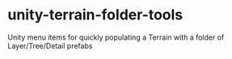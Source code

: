 # unity-terrain-folder-tools
Unity menu items for quickly populating a Terrain with a folder of Layer/Tree/Detail prefabs
